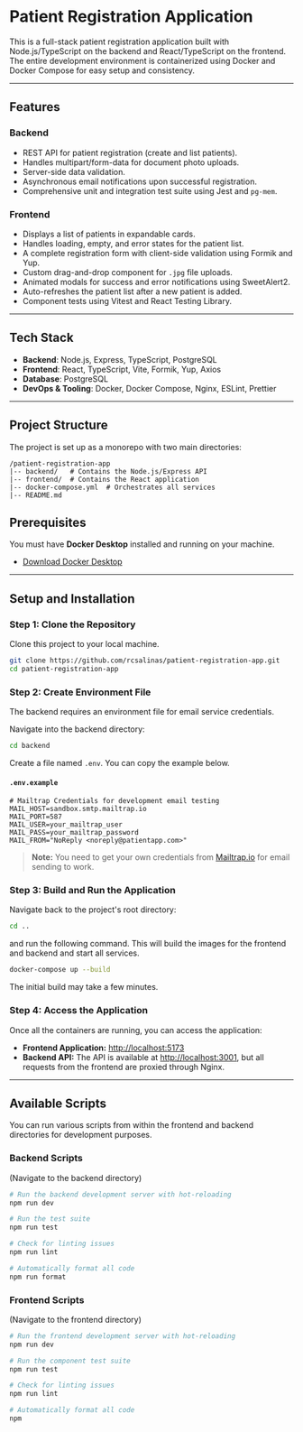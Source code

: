 # Patient Registration Application

This is a full-stack patient registration application built with Node.js/TypeScript on the backend and React/TypeScript on the frontend. The entire development environment is containerized using Docker and Docker Compose for easy setup and consistency.

---

## Features

### Backend

- REST API for patient registration (create and list patients).
- Handles multipart/form-data for document photo uploads.
- Server-side data validation.
- Asynchronous email notifications upon successful registration.
- Comprehensive unit and integration test suite using Jest and `pg-mem`.

### Frontend

- Displays a list of patients in expandable cards.
- Handles loading, empty, and error states for the patient list.
- A complete registration form with client-side validation using Formik and Yup.
- Custom drag-and-drop component for `.jpg` file uploads.
- Animated modals for success and error notifications using SweetAlert2.
- Auto-refreshes the patient list after a new patient is added.
- Component tests using Vitest and React Testing Library.

---

## Tech Stack

- **Backend**: Node.js, Express, TypeScript, PostgreSQL
- **Frontend**: React, TypeScript, Vite, Formik, Yup, Axios
- **Database**: PostgreSQL
- **DevOps & Tooling**: Docker, Docker Compose, Nginx, ESLint, Prettier

---

## Project Structure

The project is set up as a monorepo with two main directories:

```
/patient-registration-app
|-- backend/   # Contains the Node.js/Express API
|-- frontend/  # Contains the React application
|-- docker-compose.yml  # Orchestrates all services
|-- README.md
```

## Prerequisites

You must have **Docker Desktop** installed and running on your machine.

- [Download Docker Desktop](https://www.docker.com/products/docker-desktop/)

---

## Setup and Installation

### Step 1: Clone the Repository

Clone this project to your local machine.

```sh
git clone https://github.com/rcsalinas/patient-registration-app.git
cd patient-registration-app
```

### Step 2: Create Environment File

The backend requires an environment file for email service credentials.

Navigate into the backend directory:

```sh
cd backend
```

Create a file named `.env`. You can copy the example below.

#### `.env.example`

```env
# Mailtrap Credentials for development email testing
MAIL_HOST=sandbox.smtp.mailtrap.io
MAIL_PORT=587
MAIL_USER=your_mailtrap_user
MAIL_PASS=your_mailtrap_password
MAIL_FROM="NoReply <noreply@patientapp.com>"
```

> **Note:** You need to get your own credentials from [Mailtrap.io](https://mailtrap.io/) for email sending to work.

### Step 3: Build and Run the Application

Navigate back to the project's root directory:

```sh
cd ..
```

and run the following command. This will build the images for the frontend and backend and start all services.

```sh
docker-compose up --build
```

The initial build may take a few minutes.

### Step 4: Access the Application

Once all the containers are running, you can access the application:

- **Frontend Application:** [http://localhost:5173](http://localhost:5173)
- **Backend API:** The API is available at [http://localhost:3001](http://localhost:3001), but all requests from the frontend are proxied through Nginx.

---

## Available Scripts

You can run various scripts from within the frontend and backend directories for development purposes.

### Backend Scripts

(Navigate to the backend directory)

```sh
# Run the backend development server with hot-reloading
npm run dev

# Run the test suite
npm run test

# Check for linting issues
npm run lint

# Automatically format all code
npm run format
```

### Frontend Scripts

(Navigate to the frontend directory)

```sh
# Run the frontend development server with hot-reloading
npm run dev

# Run the component test suite
npm run test

# Check for linting issues
npm run lint

# Automatically format all code
npm
```
